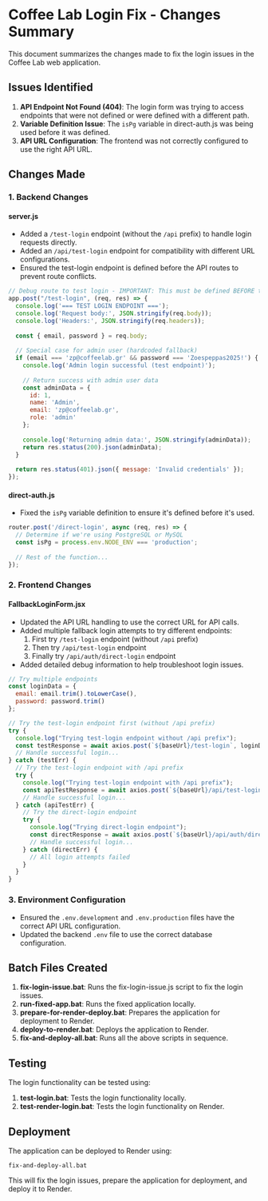 # Coffee Lab Login Fix - Changes Summary

This document summarizes the changes made to fix the login issues in the Coffee Lab web application.

## Issues Identified

1. **API Endpoint Not Found (404)**: The login form was trying to access endpoints that were not defined or were defined with a different path.
2. **Variable Definition Issue**: The `isPg` variable in direct-auth.js was being used before it was defined.
3. **API URL Configuration**: The frontend was not correctly configured to use the right API URL.

## Changes Made

### 1. Backend Changes

#### server.js

- Added a `/test-login` endpoint (without the `/api` prefix) to handle login requests directly.
- Added an `/api/test-login` endpoint for compatibility with different URL configurations.
- Ensured the test-login endpoint is defined before the API routes to prevent route conflicts.

```javascript
// Debug route to test login - IMPORTANT: This must be defined BEFORE the API routes
app.post("/test-login", (req, res) => {
  console.log('=== TEST LOGIN ENDPOINT ===');
  console.log('Request body:', JSON.stringify(req.body));
  console.log('Headers:', JSON.stringify(req.headers));
  
  const { email, password } = req.body;
  
  // Special case for admin user (hardcoded fallback)
  if (email === 'zp@coffeelab.gr' && password === 'Zoespeppas2025!') {
    console.log('Admin login successful (test endpoint)');
    
    // Return success with admin user data
    const adminData = {
      id: 1,
      name: 'Admin',
      email: 'zp@coffeelab.gr',
      role: 'admin'
    };
    
    console.log('Returning admin data:', JSON.stringify(adminData));
    return res.status(200).json(adminData);
  }
  
  return res.status(401).json({ message: 'Invalid credentials' });
});
```

#### direct-auth.js

- Fixed the `isPg` variable definition to ensure it's defined before it's used.

```javascript
router.post('/direct-login', async (req, res) => {
  // Determine if we're using PostgreSQL or MySQL
  const isPg = process.env.NODE_ENV === 'production';
  
  // Rest of the function...
});
```

### 2. Frontend Changes

#### FallbackLoginForm.jsx

- Updated the API URL handling to use the correct URL for API calls.
- Added multiple fallback login attempts to try different endpoints:
  1. First try `/test-login` endpoint (without `/api` prefix)
  2. Then try `/api/test-login` endpoint
  3. Finally try `/api/auth/direct-login` endpoint
- Added detailed debug information to help troubleshoot login issues.

```javascript
// Try multiple endpoints
const loginData = {
  email: email.trim().toLowerCase(),
  password: password.trim()
};

// Try the test-login endpoint first (without /api prefix)
try {
  console.log("Trying test-login endpoint without /api prefix");
  const testResponse = await axios.post(`${baseUrl}/test-login`, loginData);
  // Handle successful login...
} catch (testErr) {
  // Try the test-login endpoint with /api prefix
  try {
    console.log("Trying test-login endpoint with /api prefix");
    const apiTestResponse = await axios.post(`${baseUrl}/api/test-login`, loginData);
    // Handle successful login...
  } catch (apiTestErr) {
    // Try the direct-login endpoint
    try {
      console.log("Trying direct-login endpoint");
      const directResponse = await axios.post(`${baseUrl}/api/auth/direct-login`, loginData);
      // Handle successful login...
    } catch (directErr) {
      // All login attempts failed
    }
  }
}
```

### 3. Environment Configuration

- Ensured the `.env.development` and `.env.production` files have the correct API URL configuration.
- Updated the backend `.env` file to use the correct database configuration.

## Batch Files Created

1. **fix-login-issue.bat**: Runs the fix-login-issue.js script to fix the login issues.
2. **run-fixed-app.bat**: Runs the fixed application locally.
3. **prepare-for-render-deploy.bat**: Prepares the application for deployment to Render.
4. **deploy-to-render.bat**: Deploys the application to Render.
5. **fix-and-deploy-all.bat**: Runs all the above scripts in sequence.

## Testing

The login functionality can be tested using:

1. **test-login.bat**: Tests the login functionality locally.
2. **test-render-login.bat**: Tests the login functionality on Render.

## Deployment

The application can be deployed to Render using:

```
fix-and-deploy-all.bat
```

This will fix the login issues, prepare the application for deployment, and deploy it to Render.
